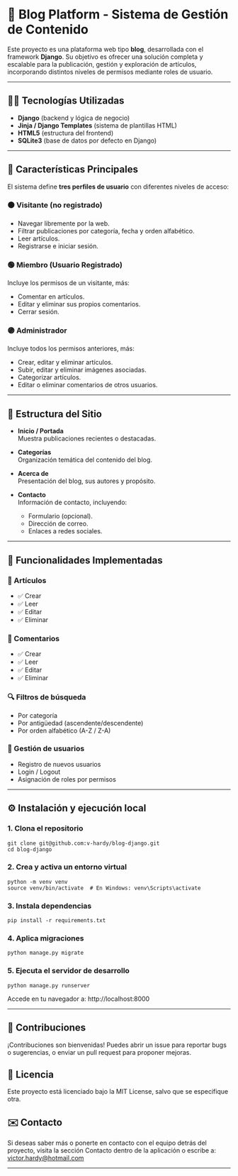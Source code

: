 # 📰 Blog Platform - Sistema de Gestión de Contenido

Este proyecto es una plataforma web tipo **blog**, desarrollada con el framework **Django**. Su objetivo es ofrecer una solución completa y escalable para la publicación, gestión y exploración de artículos, incorporando distintos niveles de permisos mediante roles de usuario.

---

## 🧑‍💻 Tecnologías Utilizadas

- **Django** (backend y lógica de negocio)
- **Jinja / Django Templates** (sistema de plantillas HTML)
- **HTML5** (estructura del frontend)
- **SQLite3** (base de datos por defecto en Django)

---

## 🎯 Características Principales

El sistema define **tres perfiles de usuario** con diferentes niveles de acceso:

### ⚫ Visitante (no registrado)
- Navegar libremente por la web.
- Filtrar publicaciones por categoría, fecha y orden alfabético.
- Leer artículos.
- Registrarse e iniciar sesión.

### 🟢 Miembro (Usuario Registrado)
Incluye los permisos de un visitante, más:
- Comentar en artículos.
- Editar y eliminar sus propios comentarios.
- Cerrar sesión.

### 🟣 Administrador
Incluye todos los permisos anteriores, más:
- Crear, editar y eliminar artículos.
- Subir, editar y eliminar imágenes asociadas.
- Categorizar artículos.
- Editar o eliminar comentarios de otros usuarios.

---

## 🧱 Estructura del Sitio

- **Inicio / Portada**  
  Muestra publicaciones recientes o destacadas.

- **Categorías**  
  Organización temática del contenido del blog.

- **Acerca de**  
  Presentación del blog, sus autores y propósito.

- **Contacto**  
  Información de contacto, incluyendo:
  - Formulario (opcional).
  - Dirección de correo.
  - Enlaces a redes sociales.

---

## 🔧 Funcionalidades Implementadas

### 📄 Artículos
- ✅ Crear
- ✅ Leer
- ✅ Editar
- ✅ Eliminar

### 💬 Comentarios
- ✅ Crear
- ✅ Leer
- ✅ Editar
- ✅ Eliminar

### 🔍 Filtros de búsqueda
- Por categoría
- Por antigüedad (ascendente/descendente)
- Por orden alfabético (A-Z / Z-A)

### 👤 Gestión de usuarios
- Registro de nuevos usuarios
- Login / Logout
- Asignación de roles por permisos

---

## ⚙️ Instalación y ejecución local

### 1. Clona el repositorio

```
git clone git@github.com:v-hardy/blog-django.git
cd blog-django
```

### 2. Crea y activa un entorno virtual

```
python -m venv venv
source venv/bin/activate  # En Windows: venv\Scripts\activate
```

### 3. Instala dependencias

```
pip install -r requirements.txt
```

### 4. Aplica migraciones

```
python manage.py migrate
```

### 5. Ejecuta el servidor de desarrollo

```
python manage.py runserver
```
Accede en tu navegador a: http://localhost:8000

---

## 🤝 Contribuciones

¡Contribuciones son bienvenidas!
Puedes abrir un issue para reportar bugs o sugerencias, o enviar un pull request para proponer mejoras.

## 📄 Licencia

Este proyecto está licenciado bajo la MIT License, salvo que se especifique otra.


## ✉️ Contacto

Si deseas saber más o ponerte en contacto con el equipo detrás del proyecto, visita la sección Contacto dentro de la aplicación o escribe a: victor.hardy@hotmail.com


---